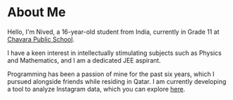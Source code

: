 # About Me

Hello, I'm Nived, a 16-year-old student from India, currently in Grade 11 at [Chavara Public School](https://www.cps.ac.in).

I have a keen interest in intellectually stimulating subjects such as Physics and Mathematics, and I am a dedicated JEE aspirant.

Programming has been a passion of mine for the past six years, which I pursued alongside friends while residing in Qatar. I am currently developing a tool to analyze Instagram data, which you can explore [here](https://github.com/nivedvenugopalan/Instagram-Insights).


<!--
**nivedvenugopalan/nivedvenugopalan** is a ✨ _special_ ✨ repository because its `README.md` (this file) appears on your GitHub profile.

Here are some ideas to get you started:

- 🔭 I’m currently working on ...
- 🌱 I’m currently learning ...
- 👯 I’m looking to collaborate on ...
- 🤔 I’m looking for help with ...
- 💬 Ask me about ...
- 📫 How to reach me: ...
- 😄 Pronouns: ...
- ⚡ Fun fact: ...
-->
